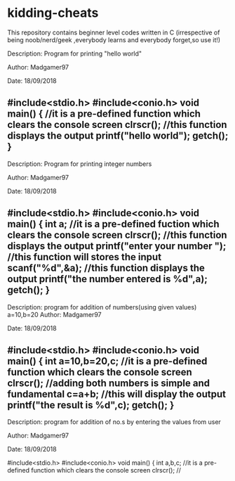 # kidding-cheats
This repository contains beginner level codes written in C (irrespective of being noob/nerd/geek ,everybody learns and everybody forget,so use it!)

Description: Program for printing "hello world"

Author: Madgamer97

Date: 18/09/2018

#include<stdio.h>
#include<conio.h>
void main()
{
//it is a pre-defined function which clears the console screen
clrscr();
//this function displays the output
printf("hello world");
getch();
}
----------------------------------------------------------------------------------------------------------------------------------------

Description: Program for printing integer numbers

Author: Madgamer97

Date: 18/09/2018

#include<stdio.h>
#include<conio.h>
void main()
{
int a;
//it is a pre-defined fuction which clears the console screen
clrscr();
//this function displays the output
printf("enter your number ");
//this function will stores the input
scanf("%d",&a);
//this function displays the output
printf("the number entered is %d",a);
getch();
}
----------------------------------------------------------------------------------------------------------------------------------------

Description: program for addition of numbers(using given values)
             a=10,b=20
Author: Madgamer97

Date: 18/09/2018

#include<stdio.h>
#include<conio.h>
void main()
{
int a=10,b=20,c;
//it is a pre-defined function which clears the console screen
clrscr();
//adding both numbers is simple and fundamental
c=a+b;
//this will display the output
printf("the result is %d",c);
getch();
}
----------------------------------------------------------------------------------------------------------------------------------------

Description: program for addition of no.s by entering the values from user

Author: Madgamer97

Date: 18/09/2018

#include<stdio.h>
#include<conio.h>
void main()
{
int a,b,c;
//it is a pre-defined function which clears the console screen
clrscr();
//

